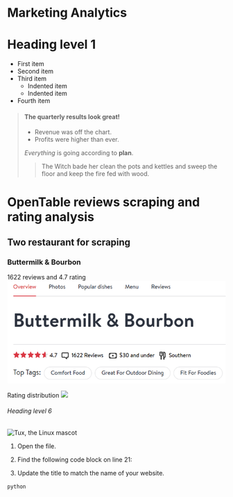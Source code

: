 # Marketing Analytics

# Heading level 1

- First item
- Second item
- Third item
    - Indented item
    - Indented item
- Fourth item

> #### The quarterly results look great!
>
> - Revenue was off the chart.
> - Profits were higher than ever.
>
>  *Everything* is going according to **plan**.
>> The Witch bade her clean the pots and kettles and sweep the floor and keep the fire fed with wood.

# OpenTable reviews scraping and rating analysis

## Two restaurant for scraping

### Buttermilk & Bourbon

1622 reviews and 4.7 rating
![](/images/buttermilk-overview.png)

Rating distribution
![](/images/buttermilk-rating.png)

###### Heading level 6
![Tux, the Linux mascot](/assets/images/tux.png)
1.  Open the file.
2.  Find the following code block on line 21:



3.  Update the title to match the name of your website.


```python
python

```

